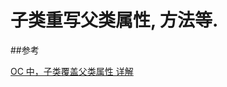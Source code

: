 # 子类重写父类属性, 方法等. 


##参考

[OC 中，子类覆盖父类属性 详解](https://blog.csdn.net/jeffasd/article/details/50475608)

